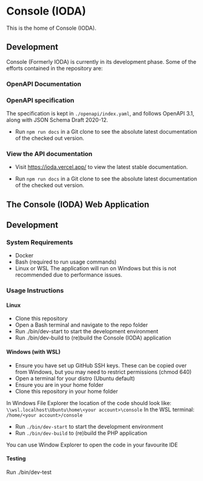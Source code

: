 # Console (IODA)
This is the home of Console (IODA).

## Development
Console (Formerly IODA) is currently in its development phase. Some of the efforts contained in the repository are:

### OpenAPI Documentation

### OpenAPI specification
The specification is kept in `./openapi/index.yaml`, and follows OpenAPI 3.1, along with JSON Schema Draft 2020-12.

- Run `npm run docs` in a Git clone to see the absolute latest documentation of the checked out version.

### View the API documentation
- Visit https://ioda.vercel.app/ to view the latest stable documentation.

- Run `npm run docs` in a Git clone to see the absolute latest documentation of the checked out version.

## The Console (IODA) Web Application
## Development
### System Requirements
 - Docker
 - Bash (required to run usage commands)
 - Linux or WSL
The application will run on Windows but this is not recommended due to performance issues. 

### Usage Instructions
#### Linux
 - Clone this repository
 - Open a Bash terminal and navigate to the repo folder 
 - Run ./bin/dev-start to start the development environment
 - Run ./bin/dev-build to (re)build the Console (IODA) application

#### Windows (with WSL)
 - Ensure you have set up GitHub SSH keys. These can be copied over from Windows, but you may need to restrict permissions (chmod 640)
 - Open a terminal for your distro (Ubuntu default)
 - Ensure you are in your home folder
 - Clone this repository in your home folder
   
In Windows File Explorer the location of the code should look like: `\\wsl.localhost\Ubuntu\home\<your account>\console`
In the WSL terminal: `/home/<your account>/console`

 - Run `./bin/dev-start` to start the development environment
 - Run `./bin/dev-build` to (re)build the PHP application

You can use Window Explorer to open the code in your favourite IDE

#### Testing
Run ./bin/dev-test


